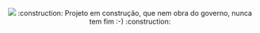 <p align="center">
<img src="http://img.shields.io/static/v1?label=STATUS&message=EM%20DESENVOLVIMENTO&color=GREEN&style=for-the-badge"/>
:construction: Projeto em construção, que nem obra do governo, nunca tem fim :-) :construction:
</p>

